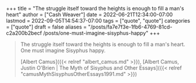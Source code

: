 +++
title = "The struggle itself toward the heights is enough to fill a man's heart"
author = ["Cash Weaver"]
date = 2022-06-21T12:34:00-07:00
lastmod = 2022-09-05T14:54:37-07:00
tags = ["quote", "quote"]
categories = ["quote"]
draft = false
aliases = "/posts/fa7e7f3e-1fb6-4769-81cd-c2a200b2becf /posts/one-must-imagine-sisyphus-happy"
+++

> The struggle itself toward the heights is enough to fill a man's heart. One must imagine Sisyphus happy.
>
> [Albert Camus]({{< relref "albert_camus.md" >}}), [Albert Camus, Justin O'Brien | The Myth of Sisyphus and Other Essays]({{< relref "camusMythSisyphusOtherEssays1991.md" >}})
